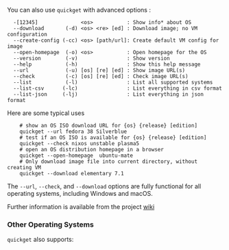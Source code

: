 You can also use `quickget` with advanced options :


``` text
  -[12345]              <os>           : Show info* about OS
  --download       (-d) <os> <re> [ed] : Download image; no VM configuration
  --create-config (-cc) <os> [path/url]: Create default VM config for image
  --open-homepage  (-o) <os>           : Open homepage for the OS
  --version        (-v)                : Show version
  --help           (-h)                : Show this help message
  --url            (-u) [os] [re] [ed] : Show image URL(s)
  --check          (-c) [os] [re] [ed] : Check image URL(s)
  --list           (-l)                : List all supported systems
  --list-csv      (-lc)                : List everything in csv format
  --list-json     (-lj)                : List everything in json format

```


Here are some typical uses

``` shell
    # show an OS ISO download URL for {os} {release} [edition]
    quickget --url fedora 38 Silverblue
    # test if an OS ISO is available for {os} {release} [edition]
    quickget --check nixos unstable plasma5
    # open an OS distribution homepage in a browser
    quickget --open-homepage  ubuntu-mate
    # Only download image file into current directory, without creating VM
    quickget --download elementary 7.1
```

The `--url`, `--check`, and `--download` options are fully
functional for all operating systems, including Windows and macOS.

Further information is available from the project [wiki](https://github.com/quickemu-project/quickemu/wiki/06-Advanced-quickget-features)

### Other Operating Systems

`quickget` also supports:
